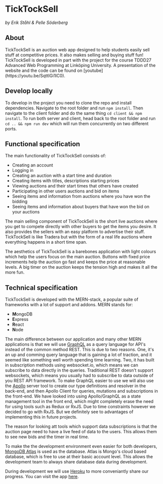 <h1>TickTockSell</h1>
<i>by Erik Ståhl & Pelle Söderberg</i>

<h2>About</h2>
TickTockSell is an auction web app designed to help students easily sell stuff at competitive prices. It also makes selling and buying stuff fun! TickTockSell is developed in part with the project for the course TDDD27 Advanced Web Programming at Linköping University. A presentation of the website and the code can be found on [youtube](https://youtu.be/SqttIGi1IC0).

<h2>Develop locally</h2>

To develop in the project you need to clone the repo and install dependencies. Navigate to the root folder and run `npm install`. Then navigate to the client folder and do the same thing `cd client && npm install`. To run both server and client, head back to the root folder and run `cd .. && npm run dev` which will run them concurrently on two different ports.

<h2>Functional specification</h2>
The main functionality of TickTockSell consists of:
<ul>
<li>Creating an account</li>
<li>Logging in</li>
<li>Creating an auction with a start time and duration</li>
<li>Creating items with titles, descriptions starting prices</li>
<li>Viewing auctions and their start times that others have created</li>
<li>Participating in other users auctions and bid on items</li>
<li>Seeing items and information from auctions where you have won the bidding</li>
<li>Seeing items and information about buyers that have won the bid on your auctions</li>
</ul>

The main selling component of TickTockSell is the short live auctions where you get to compete directly with other buyers to get the items you desire. It also provides the sellers with an easy platform to advertise their stuff. TickTockSell is like Tradera but with the form of a real life auctions where everything happens in a short time span.

The aesthetics of TickTockSell is a barebones application with light colours which help the users focus on the main auction. Buttons with fixed price increments help the auction go fast and keeps the price at reasonable levels. A big timer on the auction keeps the tension high and makes it all the more fun.

<h2>Technical specification</h2>
TickTockSell is developed with the MERN-stack, a popular suite of frameworks with a lot of support and addons. MERN stands for:
<ul>
<li><b>M</b>ongoDB</li>
<li><b>E</b>xpress</li>
<li><b>R</b>eact</li>
<li><b>N</b>ode</li>
</ul>

The main difference between our application and many other MERN applications is that we will use [GraphQL](https://graphql.org/) as a query language for API's instead of the common method REST. This is due to two reasons. One, it's an up and comming query language that is gaining a lot of traction, and it seemed like something well worth spending time learning. Two, it has built in subscription methods using websocket.io, which means we can subscribe to data directly in the queries. Traditional REST doesn't support websockets, which means you usually had to subscribe to data outside of you REST API framework. To make GraphQL easier to use we will also use the [Apollo](https://www.apollographql.com) server tool to create our type definitions and resolver in the back-end, and then Apollo Client for queries, mutations and subscriptions in the front-end. We have looked into using Apollo/GraphQL as a state management tool in the front end, which might completely erase the need for using tools such as Redux or RxJS. Due to time constraints however we decided to go with RxJS. But we definitely see to advantages of implementing this in future projects.

The reason for looking att tools which support data subscriptions is that the auction page need to have a live feed of data to the users. This allows them to see new bids and the timer in real time.

To make the the development environment even easier for both developers, [MongoDB Atlas](https://www.mongodb.com/cloud) is used as the database. Atlas is Mongo's cloud based database, which is free to use at their basic account level. This allows the development team to always share database data during development.

During development we will use [Heroku](https://heroku.com) to more conveniantly share our progress. You can visit the app [here](https://glacial-hollows-33996.herokuapp.com/).
